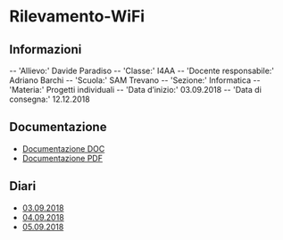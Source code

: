 # Rilevamento-WiFi

## Informazioni
-- 'Allievo:'               Davide Paradiso
-- 'Classe:' 		        I4AA
-- 'Docente responsabile:' 	Adriano Barchi
-- 'Scuola:' 		        SAM Trevano
-- 'Sezione:'		        Informatica
-- 'Materia:'		        Progetti individuali
-- 'Data d’inizio:' 	    03.09.2018
-- 'Data di consegna:' 	    12.12.2018
    
## Documentazione
- [Documentazione DOC](Documentazione/Documentazione.doc)
- [Documentazione PDF](Documentazione/Documentazione.pdf)

## Diari
- [03.09.2018](Diari/2018_09_03_Prog1_DavideParadiso.pdf)
- [04.09.2018](Diari/2018_09_04_Prog1_DavideParadiso.pdf)
- [05.09.2018](Diari/2018_09_05_Prog1_DavideParadiso.pdf)